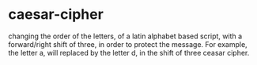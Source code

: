 # caesar-cipher
changing the order of the letters, of a latin alphabet based script, with a forward/right shift of three, in order to protect the message. For example, the letter a, will replaced by the letter d, in the shift of three ceasar cipher.
